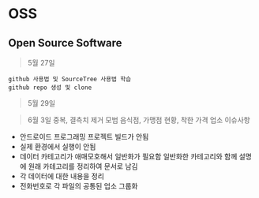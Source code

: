 # OSS
Open Source Software
---
> 5월 27일

    github 사용법 및 SourceTree 사용법 학습
    github repo 생성 및 clone
> 5월 29일

> 6월 3일
중복, 결측치 제거
모범 음식점, 가맹점 현황, 착한 가격 업소
이슈사항
- 안드로이드 프로그래밍 프로젝트 빌드가 안됨
- 실제 환경에서 실행이 안됨
- 데이터 카테고리가 애매모호해서 일반화가 필요함
  일반화한 카테고리와 함께 설명에 원래 카테고리를 정리하여 문서로 남김
- 각 데이터에 대한 내용을 정리
- 전화번호로  각 파일의 공통된 업소 그룹화
